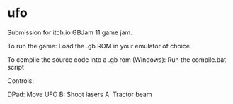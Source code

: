 # ufo
Submission for itch.io GBJam 11 game jam.

To run the game:
Load the .gb ROM in your emulator of choice.

To compile the source code into a .gb rom (Windows):
Run the compile.bat script

Controls:

DPad: Move UFO
B: Shoot lasers
A: Tractor beam
